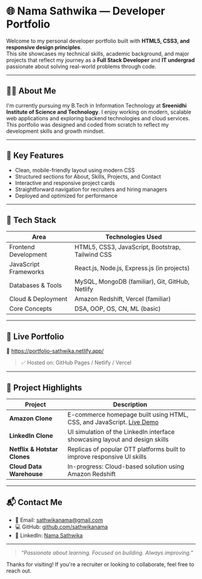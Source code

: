 # 🌐 Nama Sathwika — Developer Portfolio

Welcome to my personal developer portfolio built with **HTML5, CSS3, and responsive design principles**.  
This site showcases my technical skills, academic background, and major projects that reflect my journey as a **Full Stack Developer** and **IT undergrad** passionate about solving real-world problems through code.

---

## 🧑‍💻 About Me

I'm currently pursuing my B.Tech in Information Technology at **Sreenidhi Institute of Science and Technology**. I enjoy working on modern, scalable web applications and exploring backend technologies and cloud services. This portfolio was designed and coded from scratch to reflect my development skills and growth mindset.

---

## 💼 Key Features

- Clean, mobile-friendly layout using modern CSS
- Structured sections for About, Skills, Projects, and Contact
- Interactive and responsive project cards
- Straightforward navigation for recruiters and hiring managers
- Deployed and optimized for performance

---

## 🔧 Tech Stack

| Area                 | Technologies Used                              |
|----------------------|-------------------------------------------------|
| Frontend Development | HTML5, CSS3, JavaScript, Bootstrap, Tailwind CSS |
| JavaScript Frameworks| React.js, Node.js, Express.js (in projects)     |
| Databases & Tools    | MySQL, MongoDB (familiar), Git, GitHub, Netlify |
| Cloud & Deployment   | Amazon Redshift, Vercel (familiar)              |
| Core Concepts        | DSA, OOP, OS, CN, ML (basic)                    |

---

## 🚀 Live Portfolio

🔗 https://portfolio-sathwika.netlify.app/

> ✅ Hosted on: GitHub Pages / Netlify / Vercel

---

## 📂 Project Highlights

| Project                     | Description                                                                 |
|----------------------------|-----------------------------------------------------------------------------|
| **Amazon Clone**           | E-commerce homepage built using HTML, CSS, and JavaScript. [Live Demo](https://sathwika-amazon-clone.netlify.app/) |
| **LinkedIn Clone**         | UI simulation of the LinkedIn interface showcasing layout and design skills |
| **Netflix & Hotstar Clones** | Replicas of popular OTT platforms built to improve responsive UI skills     |
| **Cloud Data Warehouse**   | In-progress: Cloud-based solution using Amazon Redshift                      |

---

## 📬 Contact Me

- 📧 Email: [sathwikanama@gmail.com](mailto:sathwikanama@gmail.com)  
- 💻 GitHub: [github.com/sathwikanama](https://github.com/sathwikanama)  
- 🔗 LinkedIn: [Nama Sathwika](https://www.linkedin.com/in/nama-sathwika-a13442312/)

---

> _“Passionate about learning. Focused on building. Always improving.”_

Thanks for visiting! If you're a recruiter or looking to collaborate, feel free to reach out.
